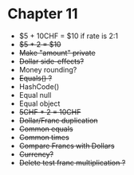 # Chapter 11

- $5 + 10CHF = $10 if rate is 2:1
- ~~$5 \* 2 = $10~~
- ~~Make "amount" private~~
- ~~Dollar side-effects?~~
- Money rounding?
- ~~Equals() ?~~
- HashCode()
- Equal null
- Equal object
- ~~5CHF \* 2 = 10CHF~~
- ~~Dollar/Franc duplication~~
- ~~Common equals~~
- ~~Common times~~
- ~~Compare Francs with Dollars~~
- ~~Currency?~~
- ~~Delete test franc multiplication ?~~
